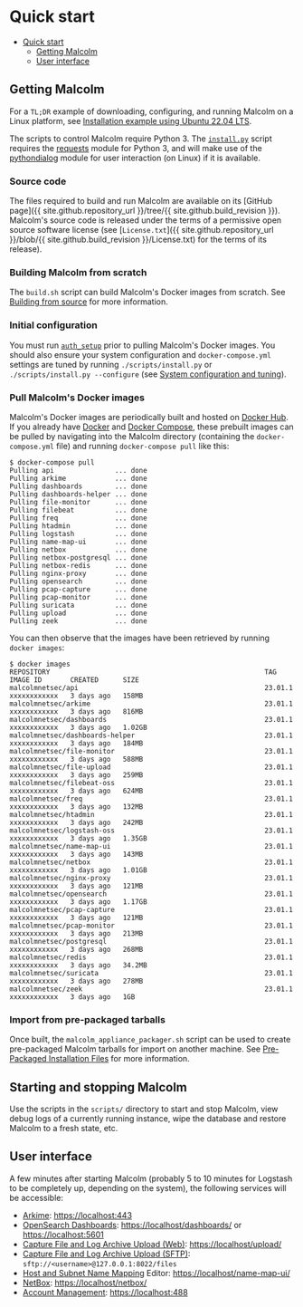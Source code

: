 # <a name="QuickStart"></a>Quick start

* [Quick start](#QuickStart)
    - [Getting Malcolm](#GetMalcolm)
    - [User interface](#UserInterfaceURLs)

## <a name="GetMalcolm"></a>Getting Malcolm

For a `TL;DR` example of downloading, configuring, and running Malcolm on a Linux platform, see [Installation example using Ubuntu 22.04 LTS](ubuntu-install-example.md#InstallationExample).

The scripts to control Malcolm require Python 3. The [`install.py`](malcolm-config.md#ConfigAndTuning) script requires the [requests](https://docs.python-requests.org/en/latest/) module for Python 3, and will make use of the [pythondialog](https://pythondialog.sourceforge.io/) module for user interaction (on Linux) if it is available.

### Source code

The files required to build and run Malcolm are available on its [GitHub page]({{ site.github.repository_url }}/tree/{{ site.github.build_revision }}). Malcolm's source code is released under the terms of a permissive open source software license (see [`License.txt`]({{ site.github.repository_url }}/blob/{{ site.github.build_revision }}/License.txt)  for the terms of its release).

### Building Malcolm from scratch

The `build.sh` script can build Malcolm's Docker images from scratch. See [Building from source](development.md#Build) for more information.

### Initial configuration

You must run [`auth_setup`](authsetup.md#AuthSetup) prior to pulling Malcolm's Docker images. You should also ensure your system configuration and `docker-compose.yml` settings are tuned by running `./scripts/install.py` or `./scripts/install.py --configure` (see [System configuration and tuning](malcolm-config.md#ConfigAndTuning)).
    
### Pull Malcolm's Docker images

Malcolm's Docker images are periodically built and hosted on [Docker Hub](https://hub.docker.com/u/malcolmnetsec). If you already have [Docker](https://www.docker.com/) and [Docker Compose](https://docs.docker.com/compose/), these prebuilt images can be pulled by navigating into the Malcolm directory (containing the `docker-compose.yml` file) and running `docker-compose pull` like this:
```
$ docker-compose pull
Pulling api               ... done
Pulling arkime            ... done
Pulling dashboards        ... done
Pulling dashboards-helper ... done
Pulling file-monitor      ... done
Pulling filebeat          ... done
Pulling freq              ... done
Pulling htadmin           ... done
Pulling logstash          ... done
Pulling name-map-ui       ... done
Pulling netbox            ... done
Pulling netbox-postgresql ... done
Pulling netbox-redis      ... done
Pulling nginx-proxy       ... done
Pulling opensearch        ... done
Pulling pcap-capture      ... done
Pulling pcap-monitor      ... done
Pulling suricata          ... done
Pulling upload            ... done
Pulling zeek              ... done
```

You can then observe that the images have been retrieved by running `docker images`:
```
$ docker images
REPOSITORY                                                     TAG               IMAGE ID       CREATED      SIZE
malcolmnetsec/api                                              23.01.1           xxxxxxxxxxxx   3 days ago   158MB
malcolmnetsec/arkime                                           23.01.1           xxxxxxxxxxxx   3 days ago   816MB
malcolmnetsec/dashboards                                       23.01.1           xxxxxxxxxxxx   3 days ago   1.02GB
malcolmnetsec/dashboards-helper                                23.01.1           xxxxxxxxxxxx   3 days ago   184MB
malcolmnetsec/file-monitor                                     23.01.1           xxxxxxxxxxxx   3 days ago   588MB
malcolmnetsec/file-upload                                      23.01.1           xxxxxxxxxxxx   3 days ago   259MB
malcolmnetsec/filebeat-oss                                     23.01.1           xxxxxxxxxxxx   3 days ago   624MB
malcolmnetsec/freq                                             23.01.1           xxxxxxxxxxxx   3 days ago   132MB
malcolmnetsec/htadmin                                          23.01.1           xxxxxxxxxxxx   3 days ago   242MB
malcolmnetsec/logstash-oss                                     23.01.1           xxxxxxxxxxxx   3 days ago   1.35GB
malcolmnetsec/name-map-ui                                      23.01.1           xxxxxxxxxxxx   3 days ago   143MB
malcolmnetsec/netbox                                           23.01.1           xxxxxxxxxxxx   3 days ago   1.01GB
malcolmnetsec/nginx-proxy                                      23.01.1           xxxxxxxxxxxx   3 days ago   121MB
malcolmnetsec/opensearch                                       23.01.1           xxxxxxxxxxxx   3 days ago   1.17GB
malcolmnetsec/pcap-capture                                     23.01.1           xxxxxxxxxxxx   3 days ago   121MB
malcolmnetsec/pcap-monitor                                     23.01.1           xxxxxxxxxxxx   3 days ago   213MB
malcolmnetsec/postgresql                                       23.01.1           xxxxxxxxxxxx   3 days ago   268MB
malcolmnetsec/redis                                            23.01.1           xxxxxxxxxxxx   3 days ago   34.2MB
malcolmnetsec/suricata                                         23.01.1           xxxxxxxxxxxx   3 days ago   278MB
malcolmnetsec/zeek                                             23.01.1           xxxxxxxxxxxx   3 days ago   1GB
```

### Import from pre-packaged tarballs

Once built, the `malcolm_appliance_packager.sh` script can be used to create pre-packaged Malcolm tarballs for import on another machine. See [Pre-Packaged Installation Files](development.md#Packager) for more information.

## Starting and stopping Malcolm

Use the scripts in the `scripts/` directory to start and stop Malcolm, view debug logs of a currently running
instance, wipe the database and restore Malcolm to a fresh state, etc.

## <a name="UserInterfaceURLs"></a>User interface

A few minutes after starting Malcolm (probably 5 to 10 minutes for Logstash to be completely up, depending on the system), the following services will be accessible:

* [Arkime](https://arkime.com/): [https://localhost:443](https://localhost:443)
* [OpenSearch Dashboards](https://opensearch.org/docs/latest/dashboards/index/): [https://localhost/dashboards/](https://localhost/dashboards/) or [https://localhost:5601](https://localhost:5601)
* [Capture File and Log Archive Upload (Web)](upload.md#Upload): [https://localhost/upload/](https://localhost/upload/)
* [Capture File and Log Archive Upload (SFTP)](upload.md#Upload): `sftp://<username>@127.0.0.1:8022/files`
* [Host and Subnet Name Mapping](host-and-subnet-mapping.md#HostAndSubnetNaming) Editor: [https://localhost/name-map-ui/](https://localhost/name-map-ui/)
* [NetBox](netbox.md#NetBox): [https://localhost/netbox/](https://localhost/netbox/)
* [Account Management](authsetup.md#AuthBasicAccountManagement): [https://localhost:488](https://localhost:488)